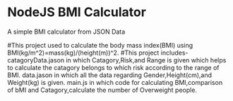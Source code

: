 # NodeJS BMI Calculator
  A simple BMI calculator from JSON Data
  
  #This project used to calculate the body mass index(BMI) using BMI(kg/m^2)=mass(kg)/(height(m))^2.
  #This project includes-
  catagoryData.jason in which Catagory,Risk,and Range is given which helps to calculate the catagory belongs to which risk according to the range of BMI.
  data.jason in which all the data regarding Gender,Height(cm),and Weight(kg) is given.
  main.js in which code for calculating BMI,comparison of bMI and Catagory,calculate the number of Overweight people.
